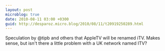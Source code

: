 ```yaml
---
layout: post
microblog: true
date: 2010-08-11 03:00 +0300
guid: http://desparoz.micro.blog/2010/08/11/t20919250289.html
---
```

Speculation by @tipb and others that AppleTV will be renamed iTV. Makes sense, but isn't there a little problem with a UK network named ITV?
